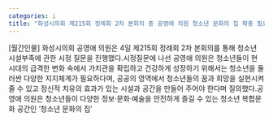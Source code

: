 ```yaml
---
categories: i
title: "화성시의회 제215회 정례회 2차 본회의 중 공영애 의원 청소년 문화의 집 확충 필요성 관련 시정질의"
---
```

[월간인물] 화성시의회 공영애 의원은 4일 제215회 정례회 2차 본회의를 통해 청소년 시설부족에 관한 시정 질문을 진행했다.시정질문에 나선 공영애 의원은 청소년들이 현 시대의 급격한 변화 속에서 가치관을 확립하고 건강하게 성장하기 위해서는 청소년을 둘러싼 다양한 지지체계가 필요하다며, 공공의 영역에서 청소년들의 꿈과 희망을 실현시켜 줄 수 있고 정신적 치유의 효과가 있는 시설과 공간을 만들어 주어야 한다며 질의했다.공영애 의원은 청소년들이 다양한 정보·문화·예술을 안전하게 즐길 수 있는 청소년 복합문화 공간인 ‘청소년 문화의 집’